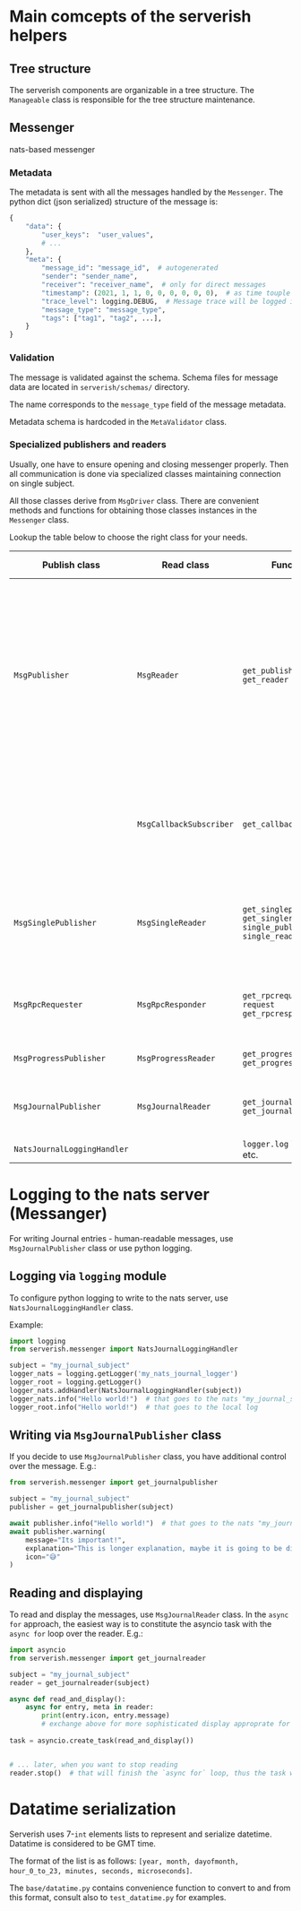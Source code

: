 # Main comcepts of the serverish helpers


## Tree structure
The serverish components are organizable in a tree structure. 
The `Manageable` class is responsible for the tree structure maintenance.

## Messenger
nats-based messenger

### Metadata
The metadata is sent with all the messages handled by the `Messenger`.
The python dict (json serialized) structure of the message is:
```python
{
    "data": {
        "user_keys":  "user_values",
        # ...
    },
    "meta": {
        "message_id": "message_id",  # autogenerated
        "sender": "sender_name",
        "receiver": "receiver_name",  # only for direct messages
        "timestamp": (2021, 1, 1, 0, 0, 0, 0, 0, 0),  # as time touple e.g. (2021, 1, 1, 0, 0, 0, 0, 0, 0)
        "trace_level": logging.DEBUG,  # Message trace will be logged if loglevel <= trace_level
        "message_type": "message_type",
        "tags": ["tag1", "tag2", ...],
    }
}
```

### Validation
The message is validated against the schema. 
Schema files for message data are located in `serverish/schemas/` directory.

The name corresponds to the `message_type` field of the message metadata.

Metadata schema is hardcoded in the `MetaValidator` class.

### Specialized publishers and readers

Usually, one have to ensure opening and closing messenger properly. 
Then all communication is done via specialized classes maintaining connection on single subject.

All those classes derive from `MsgDriver` class. 
There are convenient methods and functions for obtaining those classes instances in the `Messenger` class.

Lookup the table below to choose the right class for your needs.

| Publish class               | Read class              | Functions                                                               | Description and use-cases                                                                                                                                                                                                                                       |
|-----------------------------|-------------------------|-------------------------------------------------------------------------|-----------------------------------------------------------------------------------------------------------------------------------------------------------------------------------------------------------------------------------------------------------------|
| `MsgPublisher`              | `MsgReader`             | `get_publisher` `get_reader`                                            | The most general classes. Suitable for publishing / reading multiple messages. For reader it can be used for existing and future messages. It creates pull-consumer for existing messages and automatically switches to push consumer waiting for new messages. |
|                             | `MsgCallbackSubscriber` | `get_callbacksubscriber`                                                | Use this class insted of `MsgReader` if you prefer callback oriented approach rather than (recommended) iteration using `MsgReader`.                                                                                                                            |
| `MsgSinglePublisher`        | `MsgSingleReader`       | `get_singlepublisher` `get_singlereader` `single_publish` `single_read` | The classes and methods to publish and read single value. The usecase is e.g. distribution of the config settings dictionary.                                                                                                                                   |
| `MsgRpcRequester`           | `MsgRpcResponder`       | `get_rpcrequester` `request` `get_rpcresponder`                         | The RPC - Request/Response classes. As an exception, do not use JetStream subject here.                                                                                                                                                                         |
| `MsgProgressPublisher`      | `MsgProgressReader`     | `get_progresspublisher` `get_progressreader`                            | The classes for remote progress tracking                                                                                                                                                                                                                        |
| `MsgJournalPublisher`       | `MsgJournalReader`      | `get_journalpublisher` `get_journalreader`                              | The classes for writing and reading messages for human operator                                                                                                                                                                                                 |
| `NatsJournalLoggingHandler` |                         | `logger.log` `logger.info` etc.                                         |                                                                                                                                                                                                                                                                 |


# Logging to the nats server (Messanger)
For writing Journal entries - human-readable messages, use `MsgJournalPublisher` class or use python logging.

## Logging via `logging` module
To configure python logging to write to the nats server, use `NatsJournalLoggingHandler` class.

Example:

```python   
import logging
from serverish.messenger import NatsJournalLoggingHandler

subject = "my_journal_subject"
logger_nats = logging.getLogger('my_nats_journal_logger')
logger_root = logging.getLogger()
logger_nats.addHandler(NatsJournalLoggingHandler(subject))
logger_nats.info("Hello world!")  # that goes to the nats "my_journal_subject" subject
logger_root.info("Hello world!")  # that goes to the local log
```

## Writing  via `MsgJournalPublisher` class

If you decide to use `MsgJournalPublisher` class, you have additional control over the message. E.g.:

```python
from serverish.messenger import get_journalpublisher

subject = "my_journal_subject"
publisher = get_journalpublisher(subject)

await publisher.info("Hello world!")  # that goes to the nats "my_journal_subject" subject
await publisher.warning(
    message="Its important!",
    explanation="This is longer explanation, maybe it is going to be displayed on tooltip or in statusline?",
    icon="😅"
)

```

## Reading and displaying
To read and display the messages, use `MsgJournalReader` class. In the `async for` approach, the easiest way is to 
constitute the asyncio task with the `async for` loop over the reader. E.g.:

```python
import asyncio
from serverish.messenger import get_journalreader

subject = "my_journal_subject"
reader = get_journalreader(subject)

async def read_and_display():
    async for entry, meta in reader:
        print(entry.icon, entry.message)
        # exchange above for more sophisticated display approprate for your application UI framework
        
task = asyncio.create_task(read_and_display())


# ... later, when you want to stop reading
reader.stop()  # that will finish the `async for` loop, thus the task will finish
```



# Datatime serialization
Serverish uses 7-`int` elements lists to represent and serialize datetime. Datatime is considered to be GMT time.

The format of the list is as follows: `[year, month, dayofmonth, hour_0_to_23, minutes, seconds, microseconds]`.

The `base/datatime.py` contains convenience function to convert to and from this format, 
consult also to `test_datatime.py` for examples.
